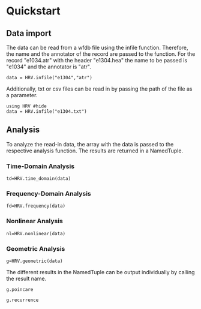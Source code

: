 # Quickstart

## Data import

The data can be read from a wfdb file using the infile function. Therefore, the name and the annotator of the record are passed to the function. For the record "e1034.atr" with the header "e1304.hea" the name to be passed is "e1034" and the annotator is "atr".

    data = HRV.infile("e1304","atr")

Additionally, txt or csv files can be read in by passing the path of the file as a parameter.

```@example 1
using HRV #hide
data = HRV.infile("e1304.txt")
```

## Analysis

To analyze the read-in data, the array with the data is passed to the respective analysis function. The results are returned in a NamedTuple.

### Time-Domain Analysis

```@example 1
td=HRV.time_domain(data)
```

### Frequency-Domain Analysis

```@example 1
fd=HRV.frequency(data)
```

### Nonlinear Analysis

```@example 1
nl=HRV.nonlinear(data)
```

### Geometric Analysis

```@example 1
g=HRV.geometric(data)
```

The different results in the NamedTuple can be output individually by calling the result name.

```@example 1
g.poincare
```
```@example 1
g.recurrence
```

